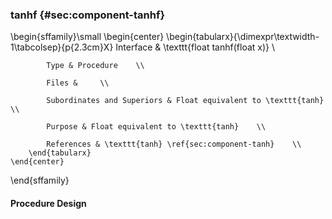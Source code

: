 ### tanhf {#sec:component-tanhf}

\begin{sffamily}\small
	\begin{center}
		\begin{tabularx}{\dimexpr\textwidth-1\tabcolsep}{p{2.3cm}X}
			Interface       & \texttt{float tanhf(float x)} \\ 
			
			Type & Procedure    \\ 
			
			Files &     \\ 
			
			Subordinates and Superiors & Float equivalent to \texttt{tanh}    \\ 
			
			Purpose & Float equivalent to \texttt{tanh}    \\ 
			
			References & \texttt{tanh} \ref{sec:component-tanh}    \\ 
		\end{tabularx}
	\end{center}
\end{sffamily}

#### Procedure Design
